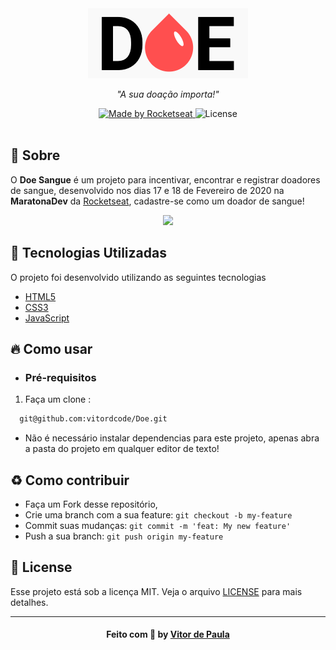<div align="center">
  <img src="https://github.com/vitordcode/Doe/blob/master/img/logo.png">
</div>

<p align="center">
  <i>"A sua doação importa!"</i>
</p>



<p align="center">
  <a href="https://rocketseat.com.br">
    <img alt="Made by Rocketseat" src="https://img.shields.io/badge/made%20by-Rocketseat-%237519C1">
  </a>
  <a>
  <img alt="License" src="https://img.shields.io/github/license/vitorserrano/ecoleta?color=%237519C1">
  <br><br>
</p>


## :bookmark: Sobre

O **Doe Sangue** é um projeto para incentivar, encontrar e registrar doadores de sangue, desenvolvido nos dias 17 e 18 de Fevereiro de 2020 na **MaratonaDev** da [Rocketseat](https://rocketseat.com.br/), cadastre-se como um doador de sangue! 


<div align="center">
  <img src="https://user-images.githubusercontent.com/38364954/88093195-0a6a5700-cb68-11ea-8920-2e0cfb7f1f14.png" width="700">
</div>

## :rocket: Tecnologias Utilizadas

O projeto foi desenvolvido utilizando as seguintes tecnologias


- [HTML5](https://developer.mozilla.org/pt-BR/docs/Web/HTML/HTML5)
- [CSS3](https://developer.mozilla.org/pt-BR/docs/Archive/CSS3)
- [JavaScript](https://www.javascript.com/)




## :fire: Como usar

- ### **Pré-requisitos**


1. Faça um clone :

```sh
  git@github.com:vitordcode/Doe.git
```

  - Não é necessário instalar dependencias para este projeto, apenas abra a pasta do projeto em qualquer editor de texto!



<a id="como-contribuir"></a>

## :recycle: Como contribuir

- Faça um Fork desse repositório,
- Crie uma branch com a sua feature: `git checkout -b my-feature`
- Commit suas mudanças: `git commit -m 'feat: My new feature'`
- Push a sua branch: `git push origin my-feature`


## :memo: License

Esse projeto está sob a licença MIT. Veja o arquivo [LICENSE](LICENSE.md) para mais detalhes.

---

<h4 align="center">
    Feito com 💜 by <a href="https://www.linkedin.com/in/vitordcode/" target="_blank">Vitor de Paula</a>
</h4>
